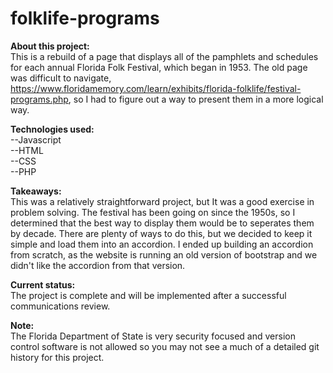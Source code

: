 # folklife-programs
<b>About this project:</b><br/> 
This is a rebuild of a page that displays all of the pamphlets and schedules for each annual Florida Folk Festival, which began in 1953. The old page was difficult to navigate, <a>https://www.floridamemory.com/learn/exhibits/florida-folklife/festival-programs.php<a/>, so I had to figure out a way to present them in a more logical way.  

<b>Technologies used:</b><br/> 
--Javascript<br/>
--HTML<br/>
--CSS<br/>
--PHP<br/>

<b>Takeaways:</b><br/> 
This was a relatively straightforward project, but It was a good exercise in problem solving. The festival has been going on since the 1950s, so I determined that the best way to display them would be to seperates them by decade. There are plenty of ways to do this, but we decided to keep it simple and load them into an accordion. I ended up building an accordion from scratch, as the website is running an old version of bootstrap and we didn't like the accordion from that version. 

<b>Current status:</b><br/> 
The project is complete and will be implemented after a successful communications review. 

<b>Note:</b><br/> 
The Florida Department of State is very security focused and version control software is not allowed so you may not see a much of a detailed git history for this project.

